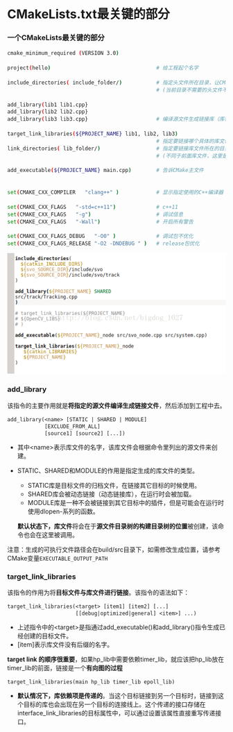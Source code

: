 # CMakeLists.txt最关键的部分

### **一个CMakeLists最关键的部分**

```bash
cmake_minimum_required (VERSION 3.0)

project(hello)                                  # 给工程起个名字

include_directories( include_folder/)           # 指定头文件所在目录，让CMake找到我的头文件 .h
                                                # (当前目录不需要的头文件不需要include)

add_library(lib1 lib1.cpp}
add_library(lib2 lib2.cpp}
add_library(lib3 lib3.cpp}                      # 编译源文件生成链接库（库标识）

target_link_libraries(${PROJECT_NAME} lib1, lib2, lib3)     
                                                # 指定要链接哪个具体的库文件（通过前面的库标识）
link_directories( lib_folder/)                  # 指定要链接库文件所在的目录，将整个目录下的库都链接
                                                # (不同于前面库文件，这里是整个目录)
                                                
add_executable(${PROJECT_NAME} main.cpp)        # 告诉CMake主文件


set(CMAKE_CXX_COMPILER   "clang++" )            # 显示指定使用的C++编译器

set(CMAKE_CXX_FLAGS   "-std=c++11")             # c++11
set(CMAKE_CXX_FLAGS   "-g")                     # 调试信息
set(CMAKE_CXX_FLAGS   "-Wall")                  # 开启所有警告

set(CMAKE_CXX_FLAGS_DEBUG   "-O0" )             # 调试包不优化
set(CMAKE_CXX_FLAGS_RELEASE "-O2 -DNDEBUG " )   # release包优化
```

![&#x793A;&#x4F8B;](../.gitbook/assets/20180120152216575.png)

### add\_library

该指令的主要作用就是**将指定的源文件编译生成链接文件**，然后添加到工程中去。

```text
add_library(<name> [STATIC | SHARED | MODULE]
            [EXCLUDE_FROM_ALL]
            [source1] [source2] [...])
```

* 其中&lt;name&gt;表示库文件的名字，该库文件会根据命令里列出的源文件来创建。
* STATIC、SHARED和MODULE的作用是指定生成的库文件的类型。

  * STATIC库是目标文件的归档文件，在链接其它目标的时候使用。
  * SHARED库会被动态链接（动态链接库），在运行时会被加载。
  * MODULE库是一种不会被链接到其它目标中的插件，但是可能会在运行时使用dlopen-系列的函数。

  **默认状态下，库文件**将会在于**源文件目录树的构建目录树的位置**被创建，该命令也会在这里被调用。

注意：生成的可执行文件路径会在build/src目录下，如需修改生成位置，请参考CMake变量`EXECUTABLE_OUTPUT_PATH`

### target\_link\_libraries

该指令的作用为将**目标文件与库文件进行链接**。该指令的语法如下：

```text
target_link_libraries(<target> [item1] [item2] [...]
                      [[debug|optimized|general] <item>] ...)
```

* 上述指令中的&lt;target&gt;是指通过add\_executable\(\)和add\_library\(\)指令生成已经创建的目标文件。
* \[item\]表示库文件没有后缀的名字。

**target link 的顺序很重要**，如果hp\_lib中需要依赖timer\_lib，就应该把hp\_lib放在timer\_lib的前面，链接是一个**有向图的过程**

```text
target_link_libraries(main hp_lib timer_lib epoll_lib) 
```

* **默认情况下，库依赖项是传递的**。当这个目标链接到另一个目标时，链接到这个目标的库也会出现在另一个目标的连接线上。这个传递的接口存储在interface\_link\_libraries的目标属性中，可以通过设置该属性直接重写传递接口。

